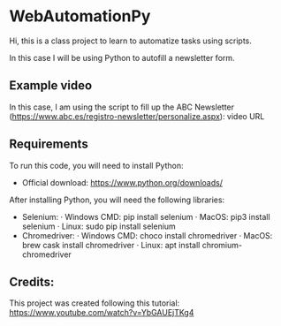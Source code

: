 # WebAutomationPy
Hi, this is a class project to learn to automatize tasks using scripts.

In this case I will be using Python to autofill a newsletter form.

## Example video
In this case, I am using the script to fill up the ABC Newsletter (https://www.abc.es/registro-newsletter/personalize.aspx):
video URL

## Requirements
To run this code, you will need to install Python:
 - Official download: https://www.python.org/downloads/

After installing Python, you will need the following libraries:
 - Selenium:
    · Windows CMD: pip install selenium
    · MacOS: pip3 install selenium
    · Linux: sudo pip install selenium
 - Chromedriver:
    · Windows CMD: choco install chromedriver
    · MacOS: brew cask install chromedriver
    · Linux: apt install chromium-chromedriver

## Credits:
This project was created following this tutorial:
https://www.youtube.com/watch?v=YbGAUEjTKg4
